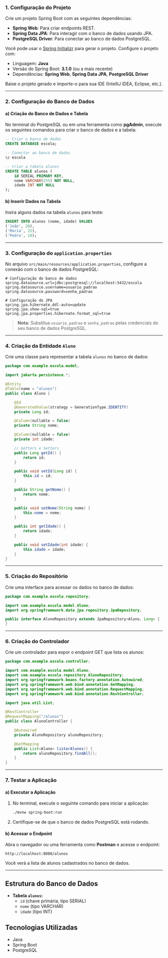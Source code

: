 
### **1. Configuração do Projeto**
Crie um projeto Spring Boot com as seguintes dependências:
- **Spring Web**: Para criar endpoints REST.
- **Spring Data JPA**: Para interagir com o banco de dados usando JPA.
- **PostgreSQL Driver**: Para conectar ao banco de dados PostgreSQL.

Você pode usar o [Spring Initializr](https://start.spring.io/) para gerar o projeto. Configure o projeto com:
- Linguagem: **Java**
- Versão do Spring Boot: **3.1.0** (ou a mais recente)
- Dependências: **Spring Web**, **Spring Data JPA**, **PostgreSQL Driver**

Baixe o projeto gerado e importe-o para sua IDE (IntelliJ IDEA, Eclipse, etc.).

---

### **2. Configuração do Banco de Dados**
#### a) Criação do Banco de Dados e Tabela
No terminal do PostgreSQL ou em uma ferramenta como **pgAdmin**, execute os seguintes comandos para criar o banco de dados e a tabela:

```sql
-- Criar o banco de dados
CREATE DATABASE escola;

-- Conectar ao banco de dados
\c escola

-- Criar a tabela alunos
CREATE TABLE alunos (
    id SERIAL PRIMARY KEY,
    nome VARCHAR(255) NOT NULL,
    idade INT NOT NULL
);
```

#### b) Inserir Dados na Tabela
Insira alguns dados na tabela `alunos` para teste:

```sql
INSERT INTO alunos (nome, idade) VALUES 
('João', 20), 
('Maria', 22), 
('Pedro', 19);
```

---

### **3. Configuração do `application.properties`**
No arquivo `src/main/resources/application.properties`, configure a conexão com o banco de dados PostgreSQL:

```properties
# Configuração do banco de dados
spring.datasource.url=jdbc:postgresql://localhost:5432/escola
spring.datasource.username=usuario_padrao
spring.datasource.password=senha_padrao

# Configuração do JPA
spring.jpa.hibernate.ddl-auto=update
spring.jpa.show-sql=true
spring.jpa.properties.hibernate.format_sql=true
```

> **Nota:** Substitua `usuario_padrao` e `senha_padrao` pelas credenciais do seu banco de dados PostgreSQL.

---

### **4. Criação da Entidade `Aluno`**
Crie uma classe para representar a tabela `alunos` no banco de dados:

```java
package com.example.escola.model;

import jakarta.persistence.*;

@Entity
@Table(name = "alunos")
public class Aluno {

    @Id
    @GeneratedValue(strategy = GenerationType.IDENTITY)
    private Long id;

    @Column(nullable = false)
    private String nome;

    @Column(nullable = false)
    private int idade;

    // Getters e Setters
    public Long getId() {
        return id;
    }

    public void setId(Long id) {
        this.id = id;
    }

    public String getNome() {
        return nome;
    }

    public void setNome(String nome) {
        this.nome = nome;
    }

    public int getIdade() {
        return idade;
    }

    public void setIdade(int idade) {
        this.idade = idade;
    }
}
```

---

### **5. Criação do Repositório**
Crie uma interface para acessar os dados no banco de dados:

```java
package com.example.escola.repository;

import com.example.escola.model.Aluno;
import org.springframework.data.jpa.repository.JpaRepository;

public interface AlunoRepository extends JpaRepository<Aluno, Long> {
}
```

---

### **6. Criação do Controlador**
Crie um controlador para expor o endpoint GET que lista os alunos:

```java
package com.example.escola.controller;

import com.example.escola.model.Aluno;
import com.example.escola.repository.AlunoRepository;
import org.springframework.beans.factory.annotation.Autowired;
import org.springframework.web.bind.annotation.GetMapping;
import org.springframework.web.bind.annotation.RequestMapping;
import org.springframework.web.bind.annotation.RestController;

import java.util.List;

@RestController
@RequestMapping("/alunos")
public class AlunoController {

    @Autowired
    private AlunoRepository alunoRepository;

    @GetMapping
    public List<Aluno> listarAlunos() {
        return alunoRepository.findAll();
    }
}
```

---

### **7. Testar a Aplicação**
#### a) Executar a Aplicação
1. No terminal, execute o seguinte comando para iniciar a aplicação:
   ```bash
   ./mvnw spring-boot:run
   ```
2. Certifique-se de que o banco de dados PostgreSQL está rodando.

#### b) Acessar o Endpoint
Abra o navegador ou uma ferramenta como **Postman** e acesse o endpoint:
```
http://localhost:8080/alunos
```

Você verá a lista de alunos cadastrados no banco de dados.

---

## Estrutura do Banco de Dados
- **Tabela `alunos`:**
  - `id` (chave primária, tipo SERIAL)
  - `nome` (tipo VARCHAR)
  - `idade` (tipo INT)

## Tecnologias Utilizadas
- Java
- Spring Boot
- PostgreSQL

